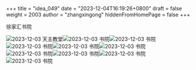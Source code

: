 +++
title = "idea_049"
date = "2023-12-04T16:19:26+0800"
draft = false
weight = 2003
author = "zhangxingong"
hiddenFromHomePage = false
+++

徐家汇书院

![2023-12-03 天主教堂](https://s2.loli.net/2023/12/04/qHzaV7GfYgeJX8j.jpg)![2023-12-03 书院](https://s2.loli.net/2023/12/04/mBqSvMJzU6pC4Fc.jpg)![2023-12-03 书院](https://s2.loli.net/2023/12/04/92RPJNjSlXOB3Y1.jpg)![2023-12-03 书院](https://s2.loli.net/2023/12/04/I8wpF9Pl2DBvibo.jpg)![2023-12-03 书院](https://s2.loli.net/2023/12/04/yi6ELoDwbYru2HC.jpg)![2023-12-03 书院](https://s2.loli.net/2023/12/04/c8q3gXM1aY4CeWI.jpg)![2023-12-03 书院](https://s2.loli.net/2023/12/04/Z2DpwtXCbco8KqG.jpg)![2023-12-03 书院](https://s2.loli.net/2023/12/04/EjK14uDbHNaBnAp.jpg)![2023-12-03 书院](https://s2.loli.net/2023/12/04/u73y4jhDmHbkcLR.jpg)![2023-12-03 书院](https://s2.loli.net/2023/12/04/hCOfctINJHTlV8a.jpg)

